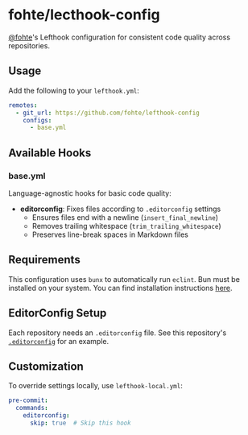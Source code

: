 # fohte/lecthook-config

[@fohte](https://github.com/fohte)'s Lefthook configuration for consistent code quality across repositories.

## Usage

Add the following to your `lefthook.yml`:

```yaml
remotes:
  - git_url: https://github.com/fohte/lefthook-config
    configs:
      - base.yml
```

## Available Hooks

### base.yml

Language-agnostic hooks for basic code quality:

- **editorconfig**: Fixes files according to `.editorconfig` settings
  - Ensures files end with a newline (`insert_final_newline`)
  - Removes trailing whitespace (`trim_trailing_whitespace`)
  - Preserves line-break spaces in Markdown files

## Requirements

This configuration uses `bunx` to automatically run `eclint`.
Bun must be installed on your system. You can find installation instructions [here](https://bun.sh/docs/installation).

## EditorConfig Setup

Each repository needs an `.editorconfig` file.
See this repository's [`.editorconfig`](./.editorconfig) for an example.

## Customization

To override settings locally, use `lefthook-local.yml`:

```yaml
pre-commit:
  commands:
    editorconfig:
      skip: true  # Skip this hook
```
